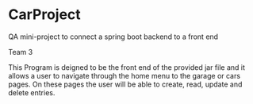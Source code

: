 # CarProject
QA mini-project to connect a spring boot backend to a front end

Team 3

This Program is deigned to be the front end of the provided jar file and it allows a user to navigate through the home menu to the garage or cars pages.
On these pages the user will be able to create, read, update and delete entries. 
